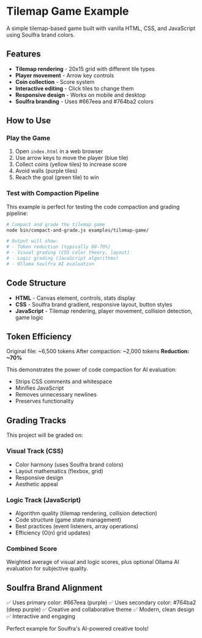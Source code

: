 # Tilemap Game Example

A simple tilemap-based game built with vanilla HTML, CSS, and JavaScript using Soulfra brand colors.

## Features

- **Tilemap rendering** - 20x15 grid with different tile types
- **Player movement** - Arrow key controls
- **Coin collection** - Score system
- **Interactive editing** - Click tiles to change them
- **Responsive design** - Works on mobile and desktop
- **Soulfra branding** - Uses #667eea and #764ba2 colors

## How to Use

### Play the Game

1. Open `index.html` in a web browser
2. Use arrow keys to move the player (blue tile)
3. Collect coins (yellow tiles) to increase score
4. Avoid walls (purple tiles)
5. Reach the goal (green tile) to win

### Test with Compaction Pipeline

This example is perfect for testing the code compaction and grading pipeline:

```bash
# Compact and grade the tilemap game
node bin/compact-and-grade.js examples/tilemap-game/

# Output will show:
# - Token reduction (typically 60-70%)
# - Visual grading (CSS color theory, layout)
# - Logic grading (JavaScript algorithms)
# - Ollama Soulfra AI evaluation
```

## Code Structure

- **HTML** - Canvas element, controls, stats display
- **CSS** - Soulfra brand gradient, responsive layout, button styles
- **JavaScript** - Tilemap rendering, player movement, collision detection, game logic

## Token Efficiency

Original file: ~6,500 tokens
After compaction: ~2,000 tokens
**Reduction: ~70%**

This demonstrates the power of code compaction for AI evaluation:
- Strips CSS comments and whitespace
- Minifies JavaScript
- Removes unnecessary newlines
- Preserves functionality

## Grading Tracks

This project will be graded on:

### Visual Track (CSS)
- Color harmony (uses Soulfra brand colors)
- Layout mathematics (flexbox, grid)
- Responsive design
- Aesthetic appeal

### Logic Track (JavaScript)
- Algorithm quality (tilemap rendering, collision detection)
- Code structure (game state management)
- Best practices (event listeners, array operations)
- Efficiency (O(n) grid updates)

### Combined Score
Weighted average of visual and logic scores, plus optional Ollama AI evaluation for subjective quality.

## Soulfra Brand Alignment

✅ Uses primary color: #667eea (purple)
✅ Uses secondary color: #764ba2 (deep purple)
✅ Creative and collaborative theme
✅ Modern, clean design
✅ Interactive and engaging

Perfect example for Soulfra's AI-powered creative tools!
